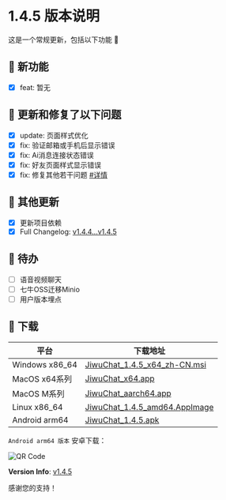 # 1.4.5 版本说明

这是一个常规更新，包括以下功能 🧪

## 🔮 新功能

- [x] feat: 暂无

## 🔨 更新和修复了以下问题

- [x] update: 页面样式优化
- [x] fix: 验证邮箱或手机后显示错误
- [x] fix: Ai消息连接状态错误
- [x] fix: 好友页面样式显示错误
- [x] fix: 修复其他若干问题 [#详情](https://github.com/KiWi233333/jiwu-mall-chat-tauri/compare/v1.4.4...v1.4.5)

## 🧿 其他更新

- [x] 更新项目依赖
- [x] Full Changelog: [v1.4.4...v1.4.5](https://github.com/KiWi233333/jiwu-mall-chat-tauri/compare/v1.4.4...v1.4.5)

## 📌 待办

- [ ] 语音视频聊天
- [ ] 七牛OSS迁移Minio
- [ ] 用户版本埋点

## 🧪 下载

| 平台 | 下载地址 |
| --- | --- |
| Windows x86_64 | [JiwuChat_1.4.5_x64_zh-CN.msi](https://github.com/KiWi233333/jiwu-mall-chat-tauri/releases/download/v1.4.5/JiwuChat_1.4.5_x64_zh-CN.msi) |
| MacOS x64系列 | [JiwuChat_x64.app](https://github.com/KiWi233333/jiwu-mall-chat-tauri/releases/download/v1.4.5/JiwuChat_1.4.5_x64.dmg) |
| MacOS M系列 | [JiwuChat_aarch64.app](https://github.com/KiWi233333/jiwu-mall-chat-tauri/releases/download/v1.4.5/JiwuChat_1.4.5_aarch64.dmg) |
| Linux x86_64 | [JiwuChat_1.4.5_amd64.AppImage](https://github.com/KiWi233333/jiwu-mall-chat-tauri/releases/download/v1.4.5/JiwuChat_1.4.5_amd64.AppImage) |
| Android arm64 | [JiwuChat_1.4.5.apk](https://github.com/KiWi233333/jiwu-mall-chat-tauri/releases/download/v1.4.5/JiwuChat_1.4.5.apk) |

<!-- JiwuChat_1.4.5.apk -->
`Android arm64 版本`  安卓下载：

![QR Code](https://api.jiwu.kiwi2333.top/res/qrcode/stream?content=https://github.com/KiWi233333/jiwu-mall-chat-tauri/releases/download/v1.4.5/JiwuChat_1.4.5.apk&w=200&h=200)

**Version Info**: [v1.4.5](https://github.com/KiWi233333/jiwu-mall-chat-tauri/blob/main/.github/releasemd/v1.4.5.md)

感谢您的支持！
